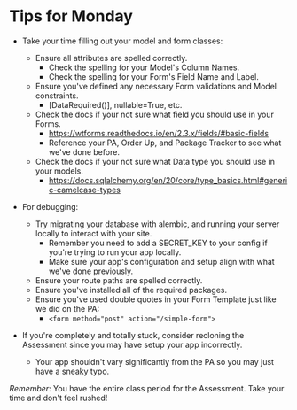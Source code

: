 # Tips for Monday

- Take your time filling out your model and form classes:
    - Ensure all attributes are spelled correctly.
        - Check the spelling for your Model's Column Names.
        - Check the spelling for your Form's Field Name and Label.
    - Ensure you've defined any necessary Form validations and Model constraints.
        - [DataRequired()], nullable=True, etc.
    - Check the docs if your not sure what field you should use in your Forms.
        - https://wtforms.readthedocs.io/en/2.3.x/fields/#basic-fields
        - Reference your PA, Order Up, and Package Tracker to see what we've done before.
    - Check the docs if your not sure what Data type you should use in your models.
        - https://docs.sqlalchemy.org/en/20/core/type_basics.html#generic-camelcase-types

- For debugging:
    - Try migrating your database with alembic, and running your server locally to interact with your site.
        - Remember you need to add a SECRET_KEY to your config if you're trying to run your app locally.
        - Make sure your app's configuration and setup align with what we've done previously.
    - Ensure your route paths are spelled correctly.
    - Ensure you've installed all of the required packages.
    - Ensure you've used double quotes in your Form Template just like we did on the PA:
        - `<form method="post" action="/simple-form">`

- If you're completely and totally stuck, consider recloning the Assessment since you may have setup your app incorrectly.
    - Your app shouldn't vary significantly from the PA so you may just have a sneaky typo.

*Remember*: You have the entire class period for the Assessment.  Take your time and don't feel rushed!
